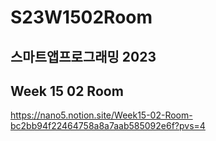 # S23W1502Room

## 스마트앱프로그래밍 2023
## Week 15 02 Room

https://nano5.notion.site/Week15-02-Room-bc2bb94f22464758a8a7aab585092e6f?pvs=4
